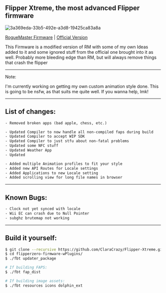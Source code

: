 ## Flipper Xtreme, the most advanced Flipper firmware
![3a369eda-33b5-492e-a3d8-19425ca83a8a](https://user-images.githubusercontent.com/55334727/208327285-07abf8e9-7f11-491e-8c17-6fbbae4a5752.png)

[RogueMaster Firmware](https://github.com/RogueMaster/flipperzero-firmware-wPlugins) | [Official Version](https://github.com/flipperdevices/flipperzero-firmware)

This Firmware is a modified version of RM with some of my own Ideas added to it and some ignored stuff from the official one brought into it as well. Probably more bleeding edge than RM, but will always remove things that crash the flipper

-----

Note:

I'm currently working on getting my own custom animation style done. This is going  to be nsfw, as that suits me quite well. If you wanna help, lmk!

-----

## List of changes:

```txt
- Removed broken apps (bad apple, chess, etc.)

- Updated Compiler to now handle all non-compiled faps during build
- Updated Compiler to accept WIP SDK 
- Updated Compiler to just stfu about non-fatal problems
- Updated some NFC stuff
- Updated Weather App
- Updated 

- Added multiple Animation profiles to fit your style
- Added new API Routes for Locale settings
- Added Applications to new Locale setting
- Added scrolling view for long file names in browser
```

----

## Known Bugs:

```txt
- Clock not yet synced with locale
- Wii EC can crash due to Null Pointer
- subghz brutemap not working
```

----

## Build it yourself:

```bash
$ git clone --recursive https://github.com/ClaraCrazy/Flipper-Xtreme.git
$ cd flipperzero-firmware-wPlugins/
$ ./fbt updater_package

# If building FAPS:
$ ./fbt fap_dist

# If building image assets:
$ ./fbt resources icons dolphin_ext
```
